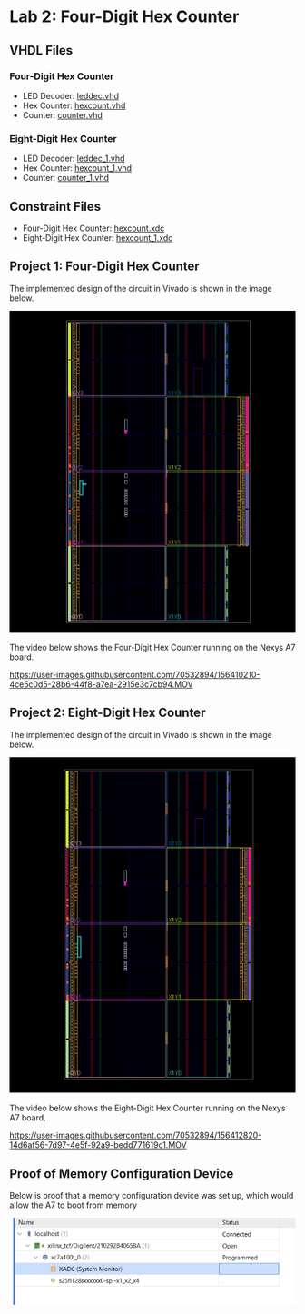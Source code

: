 # Lab 2: Four-Digit Hex Counter

## VHDL Files
### Four-Digit Hex Counter
* LED Decoder: [leddec.vhd](./leddec.vhd)
* Hex Counter: [hexcount.vhd](./hexcount.vhd)
* Counter: [counter.vhd](./counter.vhd)
### Eight-Digit Hex Counter
* LED Decoder: [leddec_1.vhd](./leddec_1.vhd)
* Hex Counter: [hexcount_1.vhd](./hexcount_1.vhd)
* Counter: [counter_1.vhd](./counter_1.vhd)
## Constraint Files
* Four-Digit Hex Counter: [hexcount.xdc](./hexcount.xdc)
* Eight-Digit Hex Counter: [hexcount_1.xdc](./hexcount.xdc)


## Project 1: Four-Digit Hex Counter
The implemented design of the circuit in Vivado is shown in the image below.

![This is an image](https://github.com/Hlederma/CPE-487/blob/3e7d6749dbb08df9d58ff4d3542ef6683be6e118/Assignment4/implemented_design_lab2_p1.png)


The video below shows the Four-Digit Hex Counter running on the Nexys A7 board.


https://user-images.githubusercontent.com/70532894/156410210-4ce5c0d5-28b6-44f8-a7ea-2915e3c7cb94.MOV



## Project 2: Eight-Digit Hex Counter
The implemented design of the circuit in Vivado is shown in the image below.

![This is an image](https://github.com/Hlederma/CPE-487/blob/b65d3b4e449d6472ca22896bbc3eb4f518b1486e/Assignment4/implemented_design_lab2_p2.png)

The video below shows the Eight-Digit Hex Counter running on the Nexys A7 board.



https://user-images.githubusercontent.com/70532894/156412820-14d6af56-7d97-4e5f-92a9-bedd771619c1.MOV

## Proof of Memory Configuration Device
Below is proof that a memory configuration device was set up, which would allow the A7 to boot from memory

![This is an image](https://github.com/Hlederma/CPE-487/blob/59fe5304413a90c59c636f2d5f2108e0dbddc1f3/Assignment4/memory_config_device.png)

